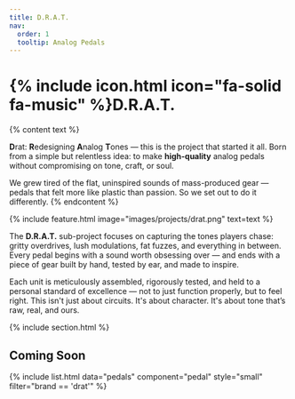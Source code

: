 ```yaml
---
title: D.R.A.T.
nav:
  order: 1
  tooltip: Analog Pedals
---
```


# {% include icon.html icon="fa-solid fa-music" %}D.R.A.T.

{% content text %}
<!--**D**esigned for **R**aw **A**nalog **T**one-->
**D**rat: **R**edesigning **A**nalog **T**ones
 — this is the project that started it all. Born from a simple but relentless idea: to make **high-quality** analog pedals without compromising on tone, craft, or soul.

We grew tired of the flat, uninspired sounds of mass-produced gear — pedals that felt more like plastic than passion. So we set out to do it differently.
{% endcontent %}

{% include feature.html
  image="images/projects/drat.png"
  text=text
%}

The  **D.R.A.T.** sub-project focuses on capturing the tones players chase: gritty overdrives, lush modulations, fat fuzzes, and everything in between. Every pedal begins with a sound worth obsessing over — and ends with a piece of gear built by hand, tested by ear, and made to inspire.

Each unit is meticulously assembled, rigorously tested, and held to a personal standard of excellence — not to just function properly, but to feel right. This isn't just about circuits. It's about character. It's about tone that’s raw, real, and ours.

{% include section.html %}

## Coming Soon

{%
  include list.html
  data="pedals"
  component="pedal"
	style="small"
  filter="brand == 'drat'"
%}
